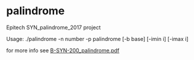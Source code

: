 # palindrome
Epitech SYN_palindrome_2017 project

Usage: ./palindrome -n number -p palindrome [-b base] [-imin i] [-imax i]

for more info see [B-SYN-200_palindrome.pdf](./B-SYN-200_palindrome.pdf)
